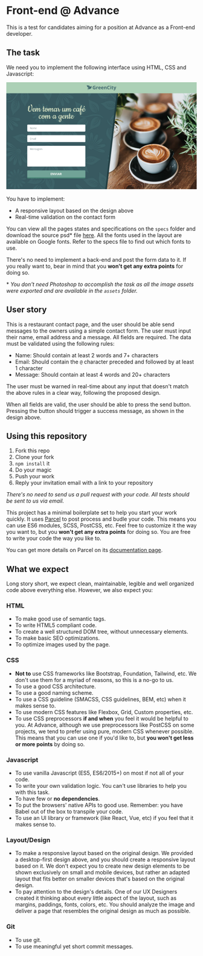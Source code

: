 # Front-end @ Advance
This is a test for candidates aiming for a position at Advance as a Front-end developer.

## The task
We need you to implement the following interface using HTML, CSS and Javascript:

![The layout to implement](specs/00-DEFAULT.jpg)

You have to implement:
* A responsive layout based on the design above
* Real-time validation on the contact form

You can view all the pages states and specifications on the `specs` folder and download the source psd* file [here](https://drive.google.com/file/d/19-fXPrpgDyJMkdhVyL2dpXcvV09jbHXN/view?usp=sharing).  All the fonts used in the layout are available on Google fonts. Refer to the specs file to find out which fonts to use.

There's no need to implement a back-end and post the form data to it. If you
really want to, bear in mind that you **won't get any extra points** for doing so.

\* *You don't need Photoshop to accomplish the task as all the image assets were exported and are available in the `assets` folder.*

## User story
This is a restaurant contact page, and the user should be able send messages to the 
owners using a simple contact form. The user must input their name, email address
and a message. All fields are required. The data must be validated using 
the following rules:

* Name: Should contain at least 2 words and 7+ characters
* Email: Should contain the `@` character preceded and followed by at least 1 character
* Message: Should contain at least 4 words and 20+ characters

The user must be warned in real-time about any input that doesn't match the above 
rules in a clear way, following the proposed design.

When all fields are valid, the user should be able to press the send button. Pressing
the button should trigger a success message, as shown in the design above.

## Using this repository
1. Fork this repo
2. Clone your fork
3. `npm install` it
4. Do your magic
5. Push your work
6. Reply your invitation email with a link to your repository

*There's no need to send us a pull request with your code. All tests should be sent to us via email.*

This project has a minimal boilerplate set to help you start your work quickly. It uses [Parcel](https://parceljs.org/) to post process and budle your code. This means you can use ES6 modules, SCSS, PostCSS, etc. Feel free to customize it the way you want to, but you **won't get any extra points** for doing so. You are free to write your code the way you like to.

You can get more details on Parcel on its [documentation page](https://parceljs.org/getting_started.html).


## What we expect
Long story short, we expect clean, maintainable, legible and well organized code above everything else. However, we also expect you:

### HTML
* To make good use of semantic tags.
* To write HTML5 compliant code.
* To create a well structured DOM tree, without unnecessary elements.
* To make basic SEO optimizations.
* To optimize images used by the page.

### CSS
* **Not to** use CSS frameworks like Bootstrap, Foundation, Tailwind, etc. We don't use them for a myriad of reasons, so this is a no-go to us.
* To use a good CSS architecture.
* To use a good naming scheme.
* To use a CSS guideline (SMACSS, CSS guidelines, BEM, etc) when it makes sense to.
* To use modern CSS features like Flexbox, Grid, Custom properties, etc.
* To use CSS preprocessors **if and when** you feel it would be helpful to you. At Advance, although we use preprocessors like PostCSS on some projects, we tend to prefer using pure, modern CSS whenever possible. This means that you can use one if you'd like to, but **you won't get less or more points** by doing so. 

### Javascript
* To use vanilla Javascript (ES5, ES6/2015+) on most if not all of your code.
* To write your own validation logic. You can't use libraries to help you with this task.
* To have few or **no dependencies**.
* To put the browsers' native APIs to good use. Remember: you have Babel out of the box to transpile your code.
* To use an UI library or framework (like React, Vue, etc) if you feel that it makes sense to.

### Layout/Design
* To make a responsive layout based on the original design. We provided a desktop-first design above, and you should create a responsive layout based on it. We don't expect you to create new design elements to be shown exclusively on small and mobile devices, but rather an adapted layout that fits better on smaller devices that's based on the original design.
* To pay attention to the design's details. One of our UX Designers created it thinking about every little aspect of the layout, such as margins, paddings, fonts, colors, etc. You should analyze the image and deliver a page that resembles the original design as much as possible.

### Git
* To use git.
* To use meaningful yet short commit messages.